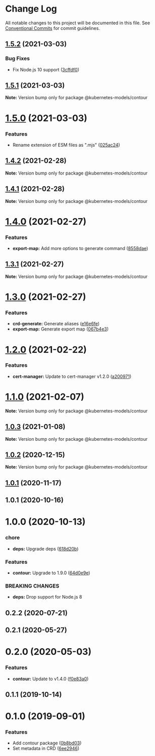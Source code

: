# Change Log

All notable changes to this project will be documented in this file.
See [Conventional Commits](https://conventionalcommits.org) for commit guidelines.

## [1.5.2](https://github.com/tommy351/kubernetes-models-ts/compare/@kubernetes-models/contour@1.5.1...@kubernetes-models/contour@1.5.2) (2021-03-03)


### Bug Fixes

* Fix Node.js 10 support ([3cffdf0](https://github.com/tommy351/kubernetes-models-ts/commit/3cffdf0d0a0efc24fcc959d20c8bca657385488f))





## [1.5.1](https://github.com/tommy351/kubernetes-models-ts/compare/@kubernetes-models/contour@1.5.0...@kubernetes-models/contour@1.5.1) (2021-03-03)

**Note:** Version bump only for package @kubernetes-models/contour





# [1.5.0](https://github.com/tommy351/kubernetes-models-ts/compare/@kubernetes-models/contour@1.4.2...@kubernetes-models/contour@1.5.0) (2021-03-03)


### Features

* Rename extension of ESM files as ".mjs" ([025ac24](https://github.com/tommy351/kubernetes-models-ts/commit/025ac24948a07f2d48cc3fe4d3b6329749bc5c3a))





## [1.4.2](https://github.com/tommy351/kubernetes-models-ts/compare/@kubernetes-models/contour@1.4.1...@kubernetes-models/contour@1.4.2) (2021-02-28)

**Note:** Version bump only for package @kubernetes-models/contour





## [1.4.1](https://github.com/tommy351/kubernetes-models-ts/compare/@kubernetes-models/contour@1.4.0...@kubernetes-models/contour@1.4.1) (2021-02-28)

**Note:** Version bump only for package @kubernetes-models/contour





# [1.4.0](https://github.com/tommy351/kubernetes-models-ts/compare/@kubernetes-models/contour@1.3.1...@kubernetes-models/contour@1.4.0) (2021-02-27)


### Features

* **export-map:** Add more options to generate command ([8558dae](https://github.com/tommy351/kubernetes-models-ts/commit/8558daedd09894c2098fa16dfd103858aeb40d5a))





## [1.3.1](https://github.com/tommy351/kubernetes-models-ts/compare/@kubernetes-models/contour@1.3.0...@kubernetes-models/contour@1.3.1) (2021-02-27)

**Note:** Version bump only for package @kubernetes-models/contour





# [1.3.0](https://github.com/tommy351/kubernetes-models-ts/compare/@kubernetes-models/contour@1.2.0...@kubernetes-models/contour@1.3.0) (2021-02-27)


### Features

* **crd-generate:** Generate aliases ([e16e6fe](https://github.com/tommy351/kubernetes-models-ts/commit/e16e6fe8736e95cfc48dcfe4ab2f244ac33bb380))
* **export-map:** Generate export map ([067b4e3](https://github.com/tommy351/kubernetes-models-ts/commit/067b4e303c0f662e113fc2ee65e8edf36a86c958))





# [1.2.0](https://github.com/tommy351/kubernetes-models-ts/compare/@kubernetes-models/contour@1.1.0...@kubernetes-models/contour@1.2.0) (2021-02-22)


### Features

* **cert-manager:** Update to cert-manager v1.2.0 ([a200971](https://github.com/tommy351/kubernetes-models-ts/commit/a200971e3f51d3faa072c98456734aec797cee81))





# [1.1.0](https://github.com/tommy351/kubernetes-models-ts/compare/@kubernetes-models/contour@1.0.3...@kubernetes-models/contour@1.1.0) (2021-02-07)

**Note:** Version bump only for package @kubernetes-models/contour





## [1.0.3](https://github.com/tommy351/kubernetes-models-ts/compare/@kubernetes-models/contour@1.0.2...@kubernetes-models/contour@1.0.3) (2021-01-08)

**Note:** Version bump only for package @kubernetes-models/contour





## [1.0.2](https://github.com/tommy351/kubernetes-models-ts/compare/@kubernetes-models/contour@1.0.1...@kubernetes-models/contour@1.0.2) (2020-12-15)

**Note:** Version bump only for package @kubernetes-models/contour





## [1.0.1](https://github.com/tommy351/kubernetes-models-ts/compare/@kubernetes-models/contour@1.0.1...@kubernetes-models/contour@1.0.1) (2020-11-17)



## 1.0.1 (2020-10-16)



# 1.0.0 (2020-10-13)


### chore

* **deps:** Upgrade deps ([618d20b](https://github.com/tommy351/kubernetes-models-ts/commit/618d20b202ed91ee43814aa69e08a84f21d8ae1b))


### Features

* **contour:** Upgrade to 1.9.0 ([64d0e9e](https://github.com/tommy351/kubernetes-models-ts/commit/64d0e9eeda69770a7a212148aec57289e687e8e1))


### BREAKING CHANGES

* **deps:** Drop support for Node.js 8



## 0.2.2 (2020-07-21)



## 0.2.1 (2020-05-27)



# 0.2.0 (2020-05-03)


### Features

* **contour:** Update to v1.4.0 ([f0e83a0](https://github.com/tommy351/kubernetes-models-ts/commit/f0e83a08fde14e501205b5f626fdda8f5bb30e2c))



## 0.1.1 (2019-10-14)



# 0.1.0 (2019-09-01)


### Features

* Add contour package ([0b8bd03](https://github.com/tommy351/kubernetes-models-ts/commit/0b8bd032d937026cd6bffcc25ddf35e4f73f4b51))
* Set metadata in CRD ([6ee2946](https://github.com/tommy351/kubernetes-models-ts/commit/6ee29461188a7a76f3e68da79d6beed6c033d917))
